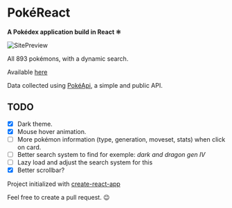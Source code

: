 # PokéReact

**A Pokédex application build in React ⚛️**

![SitePreview](https://i.imgur.com/gfd9cEw.gif)

All 893 pokémons, with a dynamic search.

Available [here](https://pokereact-eight.vercel.app/)

Data collected using [PokéApi](https://pokeapi.co/), a simple and public API.

## TODO

- [x] Dark theme.
- [x] Mouse hover animation.
- [ ] More pokémon information (type, generation, moveset, stats) when click on card.
- [ ] Better search system to find for exemple: _dark and dragon gen IV_
- [ ] Lazy load and adjust the search system for this
- [x] Better scrollbar?

Project initialized with [create-react-app](https://github.com/facebook/create-react-app)

Feel free to create a pull request. 😉

